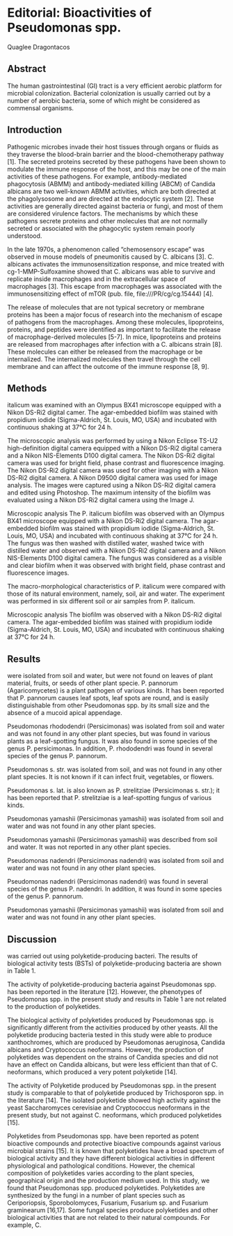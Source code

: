# Editorial: Bioactivities of Pseudomonas spp.
Quaglee Dragontacos


## Abstract
The human gastrointestinal (GI) tract is a very efficient aerobic platform for microbial colonization. Bacterial colonization is usually carried out by a number of aerobic bacteria, some of which might be considered as commensal organisms.


## Introduction
Pathogenic microbes invade their host tissues through organs or fluids as they traverse the blood-brain barrier and the blood-chemotherapy pathway [1]. The secreted proteins secreted by these pathogens have been shown to modulate the immune response of the host, and this may be one of the main activities of these pathogens. For example, antibody-mediated phagocytosis (ABMM) and antibody-mediated killing (ABCM) of Candida albicans are two well-known ABMM activities, which are both directed at the phagolysosome and are directed at the endocytic system [2]. These activities are generally directed against bacteria or fungi, and most of them are considered virulence factors. The mechanisms by which these pathogens secrete proteins and other molecules that are not normally secreted or associated with the phagocytic system remain poorly understood.

In the late 1970s, a phenomenon called “chemosensory escape” was observed in mouse models of pneumonitis caused by C. albicans [3]. C. albicans activates the immunosensitization response, and mice treated with cg-1-MMP-Sulfoxamine showed that C. albicans was able to survive and replicate inside macrophages and in the extracellular space of macrophages [3]. This escape from macrophages was associated with the immunosensitizing effect of mTOR (pub. file, file:///PR/cg/cg.15444) [4].

The release of molecules that are not typical secretory or membrane proteins has been a major focus of research into the mechanism of escape of pathogens from the macrophages. Among these molecules, lipoproteins, proteins, and peptides were identified as important to facilitate the release of macrophage-derived molecules [5-7]. In mice, lipoproteins and proteins are released from macrophages after infection with a C. albicans strain [8]. These molecules can either be released from the macrophage or be internalized. The internalized molecules then travel through the cell membrane and can affect the outcome of the immune response [8, 9].


## Methods
italicum was examined with an Olympus BX41 microscope equipped with a Nikon DS-Ri2 digital camer. The agar-embedded biofilm was stained with propidium iodide (Sigma-Aldrich, St. Louis, MO, USA) and incubated with continuous shaking at 37°C for 24 h.

The microscopic analysis was performed by using a Nikon Eclipse TS-U2 high-definition digital camera equipped with a Nikon DS-Ri2 digital camera and a Nikon NIS-Elements D100 digital camera. The Nikon DS-Ri2 digital camera was used for bright field, phase contrast and fluorescence imaging. The Nikon DS-Ri2 digital camera was used for other imaging with a Nikon DS-Ri2 digital camera. A Nikon D9500 digital camera was used for image analysis. The images were captured using a Nikon DS-Ri2 digital camera and edited using Photoshop. The maximum intensity of the biofilm was evaluated using a Nikon DS-Ri2 digital camera using the Image J.

Microscopic analysis
The P. italicum biofilm was observed with an Olympus BX41 microscope equipped with a Nikon DS-Ri2 digital camera. The agar-embedded biofilm was stained with propidium iodide (Sigma-Aldrich, St. Louis, MO, USA) and incubated with continuous shaking at 37°C for 24 h. The fungus was then washed with distilled water, washed twice with distilled water and observed with a Nikon DS-Ri2 digital camera and a Nikon NIS-Elements D100 digital camera. The fungus was considered as a visible and clear biofilm when it was observed with bright field, phase contrast and fluorescence images.

The macro-morphological characteristics of P. italicum were compared with those of its natural environment, namely, soil, air and water. The experiment was performed in six different soil or air samples from P. italicum.

Microscopic analysis
The biofilm was observed with a Nikon DS-Ri2 digital camera. The agar-embedded biofilm was stained with propidium iodide (Sigma-Aldrich, St. Louis, MO, USA) and incubated with continuous shaking at 37°C for 24 h.


## Results
were isolated from soil and water, but were not found on leaves of plant material, fruits, or seeds of other plant specie. P. pannorum (Agaricomycetes) is a plant pathogen of various kinds. It has been reported that P. pannorum causes leaf spots, leaf spots are round, and is easily distinguishable from other Pseudomonas spp. by its small size and the absence of a mucoid apical appendage.

Pseudomonas rhododendri (Persicimonas) was isolated from soil and water and was not found in any other plant species, but was found in various plants as a leaf-spotting fungus. It was also found in some species of the genus P. persicimonas. In addition, P. rhododendri was found in several species of the genus P. pannorum.

Pseudomonas s. str. was isolated from soil, and was not found in any other plant species. It is not known if it can infect fruit, vegetables, or flowers.

Pseudomonas s. lat. is also known as P. strelitziae (Persicimonas s. str.); it has been reported that P. strelitziae is a leaf-spotting fungus of various kinds.

Pseudomonas yamashii (Persicimonas yamashii) was isolated from soil and water and was not found in any other plant species.

Pseudomonas yamashii (Persicimonas yamashii) was described from soil and water. It was not reported in any other plant species.

Pseudomonas nadendri (Persicimonas nadendri) was isolated from soil and water and was not found in any other plant species.

Pseudomonas nadendri (Persicimonas nadendri) was found in several species of the genus P. nadendri. In addition, it was found in some species of the genus P. pannorum.

Pseudomonas yamashii (Persicimonas yamashii) was isolated from soil and water and was not found in any other plant species.


## Discussion
was carried out using polyketide-producing bacteri. The results of biological activity tests (BSTs) of polyketide-producing bacteria are shown in Table 1.

The activity of polyketide-producing bacteria against Pseudomonas spp. has been reported in the literature [12]. However, the phenotypes of Pseudomonas spp. in the present study and results in Table 1 are not related to the production of polyketides.

The biological activity of polyketides produced by Pseudomonas spp. is significantly different from the activities produced by other yeasts. All the polyketide producing bacteria tested in this study were able to produce xanthochromes, which are produced by Pseudomonas aeruginosa, Candida albicans and Cryptococcus neoformans. However, the production of polyketides was dependent on the strains of Candida species and did not have an effect on Candida albicans, but were less efficient than that of C. neoformans, which produced a very potent polyketide [14].

The activity of Polyketide produced by Pseudomonas spp. in the present study is comparable to that of polyketide produced by Trichosporon spp. in the literature [14]. The isolated polyketide showed high activity against the yeast Saccharomyces cerevisiae and Cryptococcus neoformans in the present study, but not against C. neoformans, which produced polyketides [15].

Polyketides from Pseudomonas spp. have been reported as potent bioactive compounds and protective bioactive compounds against various microbial strains [15]. It is known that polyketides have a broad spectrum of biological activity and they have different biological activities in different physiological and pathological conditions. However, the chemical composition of polyketides varies according to the plant species, geographical origin and the production medium used. In this study, we found that Pseudomonas spp. produced polyketides. Polyketides are synthesized by the fungi in a number of plant species such as Ceriporiopsis, Sporobolomyces, Fusarium, Fusarium sp. and Fusarium graminearum [16,17]. Some fungal species produce polyketides and other biological activities that are not related to their natural compounds. For example, C.
